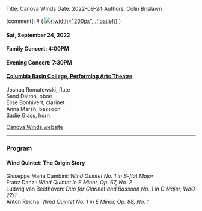 Title: Canova Winds
Date: 2022-09-24
Authors: Colin Brislawn
<!-- Banner: ./images/2022-2023/CanovaWinds-large.jpg
Bannerposition: top -->

[comment]: # ( [![ ]({filename}/images/2022-2023/CanovaWinds-400.jpg){:width="200px", .floatleft}]({filename}./CanovaWinds.md) )

#### Sat, September 24, 2022

#### Family Concert: 4:00PM

#### Evening Concert: 7:30PM

#### [Columbia Basin College, Performing Arts Theatre](https://goo.gl/maps/BZDawJuNMRM2)

Joshua Romatowski, flute <br>
Sand Dalton, oboe  <br>
Elise Bonhivert, clarinet  <br>
Anna Marsh, bassoon  <br>
Sadie Glass, horn

[Canova Winds website](https://www.canovawinds.com/)

---

### Program

#### Wind Quintet: The Origin Story

Giuseppe Maria Cambini: *Wind Quintet No. 1 in B-flat Major*  <br>
Franz Danzi: *Wind Quintet in E Minor, Op. 67, No. 2*  <br>
Ludwig van Beethoven: *Duo for Clarinet and Bassoon No. 1 in C Major, WoO 27/1*  <br>
Anton Reicha: *Wind Quintet No. 1 in E Minor, Op. 88, No. 1*

<!--
---

### Performer Biographies

[Axiom Brass bios (Word Document)]({attach}/2019-2020/Axiom bios.docx)

-->
